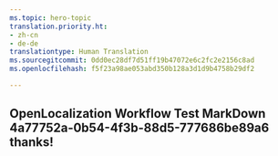```yaml
---
ms.topic: hero-topic
translation.priority.ht:
- zh-cn
- de-de
translationtype: Human Translation
ms.sourcegitcommit: 0dd0ec28df7d51ff19b47072e6c2fc2e2156c8ad
ms.openlocfilehash: f5f23a98ae053abd350b128a3d1d9b4758b29df2

---
```

## OpenLocalization Workflow Test MarkDown 4a77752a-0b54-4f3b-88d5-777686be89a6 thanks!



<!--HONumber=Sep16_HO1-->


